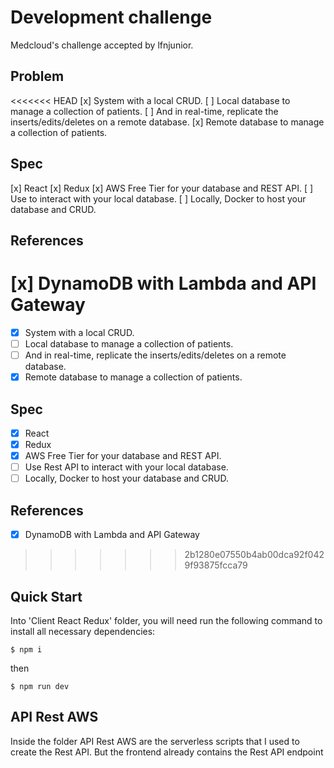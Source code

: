 # Development challenge

Medcloud's challenge accepted by lfnjunior.

## Problem

<<<<<<< HEAD
[x] System with a local CRUD.
[ ] Local database to manage a collection of patients.
[ ] And in real-time, replicate the inserts/edits/deletes on a remote database.
[x] Remote database to manage a collection of patients.

## Spec

[x] React 
[x] Redux
[x] AWS Free Tier for your database and REST API.
[ ] Use to interact with your local database.
[ ] Locally, Docker to host your database and CRUD.

## References

[x] DynamoDB with Lambda and API Gateway 
=======
- [x] System with a local CRUD.
- [ ] Local database to manage a collection of patients.
- [ ] And in real-time, replicate the inserts/edits/deletes on a remote database.
- [x] Remote database to manage a collection of patients.

## Spec

- [x] React 
- [x] Redux
- [x] AWS Free Tier for your database and REST API.
- [ ] Use Rest API to interact with your local database.
- [ ] Locally, Docker to host your database and CRUD.

## References

- [x] DynamoDB with Lambda and API Gateway 
>>>>>>> 2b1280e07550b4ab00dca92f0429f93875fcca79

## Quick Start

Into 'Client React Redux' folder, you will need run the following command to install all necessary dependencies:
```
$ npm i
```
then

```
$ npm run dev
```

## API Rest AWS

Inside the folder API Rest AWS are the serverless scripts that I used to create the Rest API.
But the frontend already contains the Rest API endpoint
